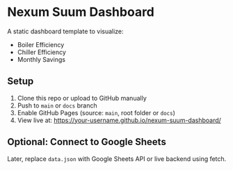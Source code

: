 # Nexum Suum Dashboard

A static dashboard template to visualize:
- Boiler Efficiency
- Chiller Efficiency
- Monthly Savings

## Setup
1. Clone this repo or upload to GitHub manually
2. Push to `main` or `docs` branch
3. Enable GitHub Pages (source: `main`, root folder or `docs`)
4. View live at: https://your-username.github.io/nexum-suum-dashboard/

## Optional: Connect to Google Sheets
Later, replace `data.json` with Google Sheets API or live backend using fetch.
